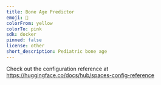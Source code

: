 ```yaml
---
title: Bone Age Predictor
emoji: 🐨
colorFrom: yellow
colorTo: pink
sdk: docker
pinned: false
license: other
short_description: Pediatric bone age
---
```


Check out the configuration reference at https://huggingface.co/docs/hub/spaces-config-reference
